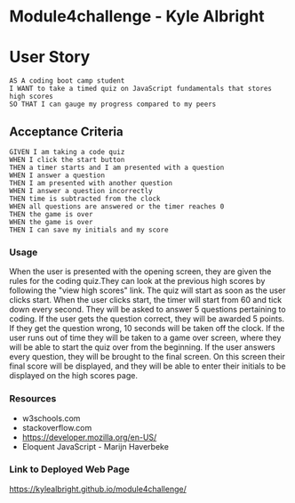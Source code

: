 # Module4challenge - Kyle Albright

# User Story
```
AS A coding boot camp student
I WANT to take a timed quiz on JavaScript fundamentals that stores high scores
SO THAT I can gauge my progress compared to my peers
```

## Acceptance Criteria
```
GIVEN I am taking a code quiz
WHEN I click the start button
THEN a timer starts and I am presented with a question
WHEN I answer a question
THEN I am presented with another question
WHEN I answer a question incorrectly
THEN time is subtracted from the clock
WHEN all questions are answered or the timer reaches 0
THEN the game is over
WHEN the game is over
THEN I can save my initials and my score
```
### Usage
When the user is presented with the opening screen, they are given the rules for the coding quiz.They can look at the previous high scores by following the "view high scores" link. The quiz will start as soon as the user clicks start. When the user clicks start, the timer will start from 60 and tick down every second. They will be asked to answer 5 questions pertaining to coding. If the user gets the question correct, they will be awarded 5 points. If they get the question wrong, 10 seconds will be taken off the clock. If the user runs out of time they will be taken to a game over screen, where they will be able to start the quiz over from the beginning. If the user answers every question, they will be brought to the final screen. On this screen their final score will be displayed, and they will be able to enter their initials to be displayed on the high scores page. 

### Resources
* w3schools.com
* stackoverflow.com
* https://developer.mozilla.org/en-US/
* Eloquent JavaScript - Marijn Haverbeke

 ### Link to Deployed Web Page
 
https://kylealbright.github.io/module4challenge/





